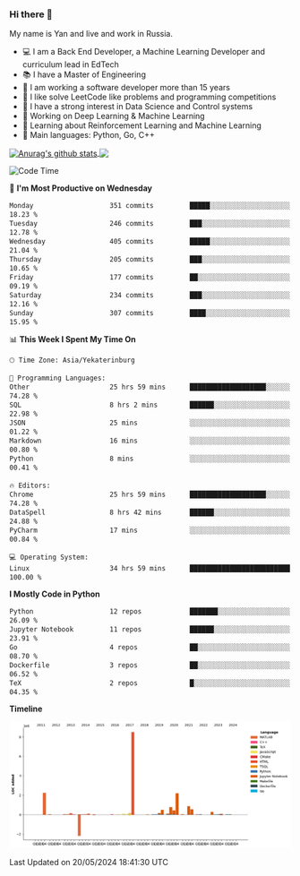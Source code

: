 ### Hi there 👋

My name is Yan and live and work in Russia.

- 💻 I am a Back End Developer, a Machine Learning Developer and curriculum lead in EdTech
- 📚 I have a Master of Engineering
- 🤔 I am working a software developer more than 15 years
- 🌱 I like solve LeetCode like problems and programming competitions
- 📝 I have a strong interest in Data Science and Control systems
- 🔭 Working on Deep Learning & Machine Learning
- 🌱 Learning about Reinforcement Learning and Machine Learning
- 🌟 Main languages: Python, Go, C++

<!--


**yanchick/yanchick** is a ✨ _special_ ✨ repository because its `README.md` (this file) appears on your GitHub profile.

Here are some ideas to get you started:

- I am a self taught Full Stack Developer and a Machine Learning Developer
- 🌱 I’m currently learning ...
- 👯 I’m looking to collaborate on ...
- 🤔 I’m looking for help with ...
- 💬 Ask me about ...
- 📫 How to reach me: ...
- 😄 Pronouns: ...
- ⚡ Fun fact: ...

-->


<a href="https://github.com/anuraghazra/github-readme-stats">
    <img align="center" src="https://github-readme-stats.vercel.app/api?username=yanchick&count_private=true" alt="Anurag's github stats" />
</a>
<a href="https://github.com/anuraghazra/github-readme-stats">
    <img align="center" src="https://github-readme-stats.vercel.app/api/top-langs/?username=yanchick&hide=javascript,html,CSS" />
</a>

<!--START_SECTION:waka-->
![Code Time](http://img.shields.io/badge/Code%20Time-1%2C915%20hrs%2037%20mins-blue)

📅 **I'm Most Productive on Wednesday** 

```text
Monday                   351 commits         █████░░░░░░░░░░░░░░░░░░░░   18.23 % 
Tuesday                  246 commits         ███░░░░░░░░░░░░░░░░░░░░░░   12.78 % 
Wednesday                405 commits         █████░░░░░░░░░░░░░░░░░░░░   21.04 % 
Thursday                 205 commits         ███░░░░░░░░░░░░░░░░░░░░░░   10.65 % 
Friday                   177 commits         ██░░░░░░░░░░░░░░░░░░░░░░░   09.19 % 
Saturday                 234 commits         ███░░░░░░░░░░░░░░░░░░░░░░   12.16 % 
Sunday                   307 commits         ████░░░░░░░░░░░░░░░░░░░░░   15.95 % 
```


📊 **This Week I Spent My Time On** 

```text
🕑︎ Time Zone: Asia/Yekaterinburg

💬 Programming Languages: 
Other                    25 hrs 59 mins      ███████████████████░░░░░░   74.28 % 
SQL                      8 hrs 2 mins        ██████░░░░░░░░░░░░░░░░░░░   22.98 % 
JSON                     25 mins             ░░░░░░░░░░░░░░░░░░░░░░░░░   01.22 % 
Markdown                 16 mins             ░░░░░░░░░░░░░░░░░░░░░░░░░   00.80 % 
Python                   8 mins              ░░░░░░░░░░░░░░░░░░░░░░░░░   00.41 % 

🔥 Editors: 
Chrome                   25 hrs 59 mins      ███████████████████░░░░░░   74.28 % 
DataSpell                8 hrs 42 mins       ██████░░░░░░░░░░░░░░░░░░░   24.88 % 
PyCharm                  17 mins             ░░░░░░░░░░░░░░░░░░░░░░░░░   00.84 % 

💻 Operating System: 
Linux                    34 hrs 59 mins      █████████████████████████   100.00 % 
```

**I Mostly Code in Python** 

```text
Python                   12 repos            ███████░░░░░░░░░░░░░░░░░░   26.09 % 
Jupyter Notebook         11 repos            ██████░░░░░░░░░░░░░░░░░░░   23.91 % 
Go                       4 repos             ██░░░░░░░░░░░░░░░░░░░░░░░   08.70 % 
Dockerfile               3 repos             ██░░░░░░░░░░░░░░░░░░░░░░░   06.52 % 
TeX                      2 repos             █░░░░░░░░░░░░░░░░░░░░░░░░   04.35 % 
```



**Timeline**

![Lines of Code chart](https://raw.githubusercontent.com/yanchick/yanchick/main/assets/bar_graph.png)


 Last Updated on 20/05/2024 18:41:30 UTC
<!--END_SECTION:waka-->


